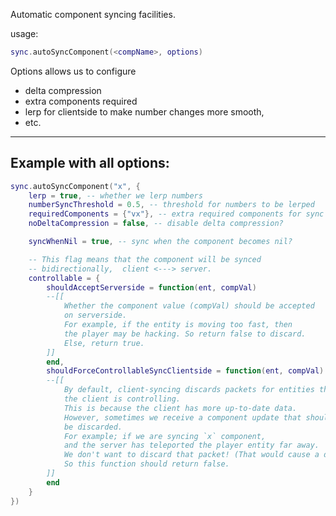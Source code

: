 

Automatic component syncing facilities.

usage:

```lua
sync.autoSyncComponent(<compName>, options)
```


Options allows us to configure
- delta compression
- extra components required
- lerp for clientside to make number changes more smooth,
- etc.


------------------------------------------

## Example with all options:

```lua
sync.autoSyncComponent("x", {
    lerp = true, -- whether we lerp numbers
    numberSyncThreshold = 0.5, -- threshold for numbers to be lerped
    requiredComponents = {"vx"}, -- extra required components for sync
    noDeltaCompression = false, -- disable delta compression?

    syncWhenNil = true, -- sync when the component becomes nil?

    -- This flag means that the component will be synced
    -- bidirectionally,  client <---> server.
    controllable = {
        shouldAcceptServerside = function(ent, compVal)
        --[[
            Whether the component value (compVal) should be accepted
            on serverside.
            For example, if the entity is moving too fast, then
            the player may be hacking. So return false to discard.
            Else, return true.
        ]]
        end,
        shouldForceControllableSyncClientside = function(ent, compVal)
        --[[
            By default, client-syncing discards packets for entities that
            the client is controlling.
            This is because the client has more up-to-date data.
            However, sometimes we receive a component update that shouldn't
            be discarded.
            For example; if we are syncing `x` component,
            and the server has teleported the player entity far away.
            We don't want to discard that packet! (That would cause a desync)
            So this function should return false.
        ]]
        end
    }
})

```